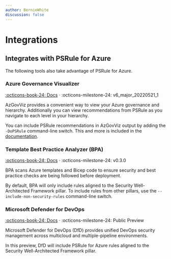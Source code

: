 ```yaml
---
author: BernieWhite
discussion: false
---
```


# Integrations

## Integrates with PSRule for Azure

The following tools also take advantage of PSRule for Azure.

### Azure Governance Visualizer

[:octicons-book-24: Docs][1] · :octicons-milestone-24: v6_major_20220521_1

AzGovViz provides a convenient way to view your Azure governance and hierarchy.
Additionally you can view recommendations from PSRule as you navigate to each level in your hierarchy.

You can include PSRule recommendations in AzGovViz output by adding the `-DoPSRule` command-line switch.
This and more is included in the [documentation][1].

  [1]: https://aka.ms/AzGovViz

### Template Best Practice Analyzer (BPA)

[:octicons-book-24: Docs][2] · :octicons-milestone-24: v0.3.0

BPA scans Azure templates and Bicep code to ensure security and best practice checks are being followed before deployment.

By default, BPA will only include rules aligned to the Security Well-Architected Framework pillar.
To include rules from other pillars, use the `--include-non-security-rules` command-line switch.

  [2]: https://github.com/Azure/template-analyzer

### Microsoft Defender for DevOps

[:octicons-book-24: Docs][3] · :octicons-milestone-24: Public Preview

Microsoft Defender for DevOps (DfD) provides unified DevOps security management across multicloud and multiple-pipeline environments.

In this preview, DfD will include PSRule for Azure rules aligned to the Security Well-Architected Framework pillar.

  [3]: https://www.microsoft.com/security/business/cloud-security/microsoft-defender-devops
